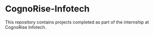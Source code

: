 # CognoRise-Infotech
This repository contains projects completed as part of the internship at CognoRise Infotech.
